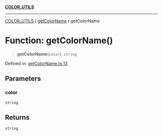 [**COLOR_UTILS**](../../README.md)

***

[COLOR_UTILS](../../README.md) / [getColorName](../README.md) / getColorName

# Function: getColorName()

> **getColorName**(`color`): `string`

Defined in: [getColorName.ts:13](https://github.com/dailker/everyutil/blob/e265d7544f4e799da268d038a0a464c889a18367/src/color/getColorName.ts#L13)

## Parameters

### color

`string`

## Returns

`string`
